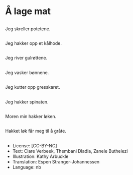 # Å lage mat

##
Jeg skreller potetene.

##
Jeg hakker opp et kålhode.

##
Jeg river gulrøttene.

##
Jeg vasker bønnene.

##
Jeg kutter opp gresskaret.

##
Jeg hakker spinaten.

##
Moren min hakker løken.

##
Hakket løk får meg til å gråte.

##
* License: [CC-BY-NC]
* Text: Clare Verbeek, Thembani Dladla, Zanele Buthelezi
* Illustration: Kathy Arbuckle
* Translation: Espen Stranger-Johannessen
* Language: nb
